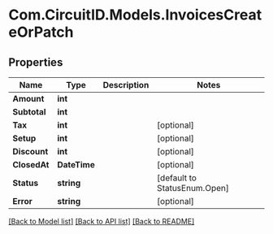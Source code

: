 
# Com.CircuitID.Models.InvoicesCreateOrPatch

## Properties

Name | Type | Description | Notes
------------ | ------------- | ------------- | -------------
**Amount** | **int** |  | 
**Subtotal** | **int** |  | 
**Tax** | **int** |  | [optional] 
**Setup** | **int** |  | [optional] 
**Discount** | **int** |  | [optional] 
**ClosedAt** | **DateTime** |  | [optional] 
**Status** | **string** |  | [default to StatusEnum.Open]
**Error** | **string** |  | [optional] 

[[Back to Model list]](../README.md#documentation-for-models)
[[Back to API list]](../README.md#documentation-for-api-endpoints)
[[Back to README]](../README.md)

